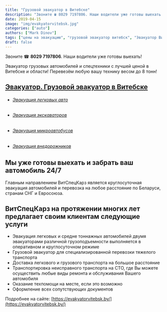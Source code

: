 ```yaml
---
title: "Грузовой эвакуатор в Витебске"
description: "Звоните ☎ 8029 7197806. Наши водители уже готовы выехать! Эвакуатор грузовых автомобилей и спецтехники до 8 тонн в Витебске и области!"
date: 2019-04-15
image: "img/evakyatorvitebsk.jpg"
categories: ["auto"]
authors: ["Mark Dinov"]
tags: ["цены на эвакуацию", "грузовой эвакуатор витебск", "Эвакуатор Витебск", "эвакуатор Витебск цены"]
draft: false
---
```


Звоните ☎ **8029 7197806**. Наши водители уже готовы выехать!

Эвакуатор грузовых автомобилей и спецтехники с лучшей ценой в Витебске и области! Перевезём любую вашу технику весом до 8 тонн!

## [Эвакуатор. Грузовой эвакуатор в Витебске](https://evakyatorvitebsk.by/)

* ###### [Эвакуация легковых авто ](https://evakyatorvitebsk.by/uslugi-evacuator-legkovoy.html)
* ###### [Эвакуация экскаваторов ](https://evakyatorvitebsk.by/uslugi-evacuator-gruzovoy.html)
* ###### [Эвакуация микроавтобусов](https://evakyatorvitebsk.by/uslugi-evacuator-microavtobusov.html)
* ###### [Эвакуация внедорожников](https://evakyatorvitebsk.by/uslugi-evacuator-vnedorozhnikov.html)

## Мы уже готовы выехать и забрать ваш автомобиль 24/7

Главным направлением ВитСпецКарз является круглосуточная эвакуация автомобилей и перевозка на любое расстояние по Беларуси, странам СНГ и Евросоюза.

## ВитСпецКарз на протяжении многих лет предлагает своим клиентам следующие услуги

* Эвакуация легковых и средне тоннажных автомобилей двумя эвакуаторами различной грузоподъемности выполняется в оперативном и круглосуточном режиме
* Грузовой эвакуатор для специализированной перевозки тяжелого транспорта
* Доставка легкового и грузового транспорта на большое расстояние
* Транспортировка неисправного транспорта на СТО, где Вы можете осуществить любые виды ремонта и обслуживания Вашего автомобиля
* Оказание техпомощи на месте, если это возможно
* Оформление всех сопутствующих документов

Подробнее на сайте: [https://evakyatorvitebsk.by/](https://evakyatorvitebsk.by/)
